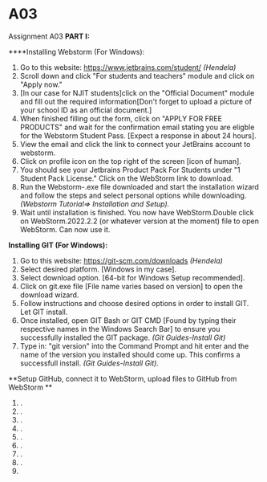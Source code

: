 # A03
Assignment A03
**PART I:**

****Installing Webstorm (For Windows):
1. Go to this website: https://www.jetbrains.com/student/  *(Hendela)*
2. Scroll down and click "For students and teachers" module and click on "Apply now."
3. [In our case for NJIT students]click on the "Official Document" module and fill out the required information[Don't forget to upload a picture of your school ID as an official document.]
5. When finished filling out the form, click on "APPLY FOR FREE PRODUCTS" and wait for the confirmation email stating you are eligble for the Webstorm Student Pass. [Expect a response in about 24 hours].
6. View the email and click the link to connect your JetBrains account to webstorm. 
7. Click on profile icon on the top right of the screen [icon of human].
8. You should see your Jetbrains Product Pack For Students under "1 Student Pack License." Click on the WebStorm link to download. 
9. Run the Webstorm-.exe file downloaded and start the installation wizard and follow the steps and select personal options while downloading. *(Webstorm Tutorial=> Installation and Setup).*
10. Wait until installation is finished. You now have WebStorm.Double click on WebStorm.2022.2.2 (or whatever version at the moment) file to open WebStorm. Can now use it.


**Installing GIT (For Windows):**
1. Go to this website: https://git-scm.com/downloads *(Hendela)*
2. Select desired platform. [Windows in my case].
3. Select download option. [64-bit for Windows Setup recommended]. 
4. Click on git.exe file [File name varies based on version] to open the download wizard. 
5. Follow instructions and choose desired options in order to install GIT. Let GIT install. 
6. Once installed, open GIT Bash or GIT CMD [Found by typing their respective names in the Windows Search Bar] to ensure you successfully installed the GIT package. *(Git Guides-Install Git)*
8. Type in: "git version" into the Command Prompt and hit enter and the name of the version you installed should come up. This confirms a successfull install. *(Git Guides-Install Git).*


**Setup GitHub, connect it to WebStorm, upload files to GitHub from WebStorm **
1. .
2. .
3. .
4. .
5. .
6. .
7. .
8. .
9. 
